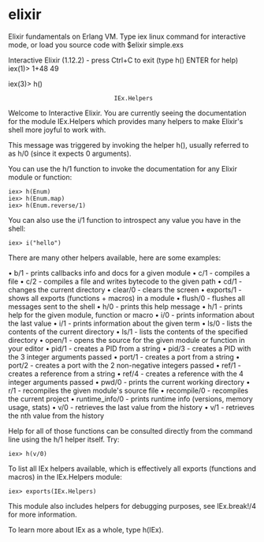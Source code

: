 # elixir
Elixir fundamentals on Erlang VM. Type iex linux command for interactive mode, or load you source code with $elixir simple.exs


Interactive Elixir (1.12.2) - press Ctrl+C to exit (type h() ENTER for help)
iex(1)> 1+48
49


iex(3)> h()

                                  IEx.Helpers                                   

Welcome to Interactive Elixir. You are currently seeing the documentation for
the module IEx.Helpers which provides many helpers to make Elixir's shell more
joyful to work with.

This message was triggered by invoking the helper h(), usually referred to as
h/0 (since it expects 0 arguments).

You can use the h/1 function to invoke the documentation for any Elixir module
or function:

    iex> h(Enum)
    iex> h(Enum.map)
    iex> h(Enum.reverse/1)

You can also use the i/1 function to introspect any value you have in the
shell:

    iex> i("hello")

There are many other helpers available, here are some examples:

  • b/1            - prints callbacks info and docs for a given module
  • c/1            - compiles a file
  • c/2            - compiles a file and writes bytecode to the given path
  • cd/1           - changes the current directory
  • clear/0        - clears the screen
  • exports/1      - shows all exports (functions + macros) in a module
  • flush/0        - flushes all messages sent to the shell
  • h/0            - prints this help message
  • h/1            - prints help for the given module, function or macro
  • i/0            - prints information about the last value
  • i/1            - prints information about the given term
  • ls/0           - lists the contents of the current directory
  • ls/1           - lists the contents of the specified directory
  • open/1         - opens the source for the given module or function in
    your editor
  • pid/1          - creates a PID from a string
  • pid/3          - creates a PID with the 3 integer arguments passed
  • port/1         - creates a port from a string
  • port/2         - creates a port with the 2 non-negative integers passed
  • ref/1          - creates a reference from a string
  • ref/4          - creates a reference with the 4 integer arguments
    passed
  • pwd/0          - prints the current working directory
  • r/1            - recompiles the given module's source file
  • recompile/0    - recompiles the current project
  • runtime_info/0 - prints runtime info (versions, memory usage, stats)
  • v/0            - retrieves the last value from the history
  • v/1            - retrieves the nth value from the history

Help for all of those functions can be consulted directly from the command line
using the h/1 helper itself. Try:

    iex> h(v/0)

To list all IEx helpers available, which is effectively all exports (functions
and macros) in the IEx.Helpers module:

    iex> exports(IEx.Helpers)

This module also includes helpers for debugging purposes, see IEx.break!/4 for
more information.

To learn more about IEx as a whole, type h(IEx).
